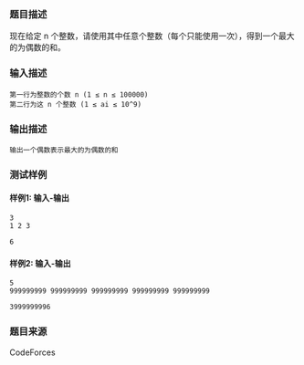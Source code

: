 ### 题目描述

现在给定 n 个整数，请使用其中任意个整数（每个只能使用一次），得到一个最大的为偶数的和。

### 输入描述

```
第一行为整数的个数 n (1 ≤ n ≤ 100000)
第二行为这 n 个整数 (1 ≤ ai ≤ 10^9)
```

### 输出描述

```
输出一个偶数表示最大的为偶数的和
```

### 测试样例

#### 样例1: 输入-输出

```
3
1 2 3
```

```
6
```

#### 样例2: 输入-输出

```
5
999999999 999999999 999999999 999999999 999999999
```

```
3999999996
```

### 题目来源

CodeForces

